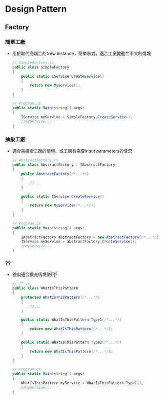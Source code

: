 # Design Pattern

## Factory

### 簡單工廠

* 用於取代高耦合的New instance，簡單暴力，適合工廠變動性不大的情境

    ```C#
    // SimpleFactory.cs
    public class SimpleFactory
    {
        public static IService CreateService()
        {
            return new MyService();
        }
    }
    ```

    ```C#
    // Program.cs
    public static Main(string[] args)
    {
        IService myService = SimpleFactory.CreateService();
        //myService...
    }
    ```

### 抽象工廠

* 適合需擴增工廠的情境、或工廠有需要input parameters的情況

    ```C#
    // AbstractFactory.cs
    public class AbstractFactory : IAbstractFactory
    {
        public AbstractFactory(/*...*/)
        {
            //...
        }
    
        public static IService CreateService()
        {
            return new MyService(/*...*/);
        }
    }
    ```

    ```C#
    // Program.cs
    public static Main(string[] args)
    {
        IAbstractFactory abstractFactory = new AbstractFactory(/*...*/);  // 方便示意，可以用DI時建議替換掉寫法
        IService myService = abstractFactory.CreateService();
        //myService...
    }
    ```

### ??

* 貌似適合擴充情境使用?

    ```C#
    // ??.cs
    public class WhatIsThisPattern
    {
        protected WhatIsThisPattern(/*...*/)
        {
            //...
        }
    
        public static WhatIsThisPattern Type1(/*...*/)
        {
            return new WhatIsThisPattern(/*...*/);
        }

        public static WhatIsThisPattern Type2(/*...*/)
        {
            return new WhatIsThisPattern(/*...*/);
        }
    }
    ```

    ```C#
    // Program.cs
    public static Main(string[] args)
    {
        WhatIsThisPattern myService = WhatIsThisPattern.Type1();
        //myService...
    }
    ```
